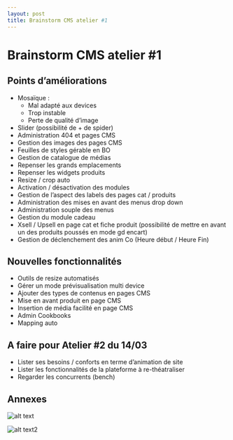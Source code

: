```yaml
---
layout: post
title: Brainstorm CMS atelier #1
---
```


# Brainstorm CMS atelier #1

## Points d’améliorations
* Mosaïque :
  * Mal adapté aux devices
  * Trop instable
  * Perte de qualité d’image
* Slider (possibilité de + de spider)
* Administration 404 et pages CMS
* Gestion des images des pages CMS
* Feuilles de styles gérable en BO
* Gestion de catalogue de médias
* Repenser les grands emplacements
* Repenser les widgets produits
* Resize / crop auto
* Activation / désactivation des modules
* Gestion de l’aspect des labels des pages cat / produits
* Administration des mises en avant des menus drop down
* Administration souple des menus
* Gestion du module cadeau 
* Xsell / Upsell  en page cat et fiche produit (possibilité de mettre en avant un des produits poussés en mode gd encart)
* Gestion de déclenchement des anim Co (Heure début / Heure Fin)

## Nouvelles fonctionnalités
* Outils de resize automatisés
* Gérer un mode prévisualisation multi device
* Ajouter des types de contenus en pages CMS
* Mise en avant produit en page CMS 
* Insertion de média facilité en page CMS
* Admin Cookbooks
* Mapping auto

## A faire pour Atelier #2 du 14/03
* Lister ses besoins / conforts en terme d’animation de site
* Lister les fonctionnalités de la plateforme à re-théatraliser
* Regarder les concurrents (bench) 

## Annexes 
![alt text](https://paper.dropbox.com/ep/redirect/image?url=https%3A%2F%2Fd2mxuefqeaa7sj.cloudfront.net%2Fs_4E31FD50E6C76E12C27D9E281822C098BFAC8AD5A6D70E8B1665F2DBE875BB24_1456755759203_IMG_20160229_145904.jpg&hmac=z319ACl5xtWY8xZLEoZblwgRkDWrCMqokhi60HCQWqg%3D)

![alt text2](https://paper.dropbox.com/ep/redirect/image?url=https%3A%2F%2Fd2mxuefqeaa7sj.cloudfront.net%2Fs_4E31FD50E6C76E12C27D9E281822C098BFAC8AD5A6D70E8B1665F2DBE875BB24_1456755757692_IMG_20160229_145855.jpg&hmac=mR79mdRa5AA4ERGau2SZs0lM02DniHLwxRi0xKKSfKg%3D)